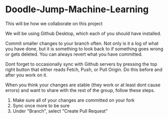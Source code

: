 # Doodle-Jump-Machine-Learning
 
This will be how we collaborate on this project

We will be using Github Desktop, which each of you should have installed.

Commit smaller changes to your branch often. Not only is it a log of what you have done, but it is something to look back to if something goes wrong or gets deleted. You can always revert what you have committed.

Dont forget to occasionally sync with Github servers by pressing the top right button that either reads Fetch, Push, or Pull Origin. Do this before and after you work on it.

When you think your changes are stable (they work or at least dont cause errors) and want to share with the rest of the group, follow these steps.

1. Make sure all of your changes are committed on your fork
1. Sync once more to be sure
1. Under "Branch", select "Create Pull Request"
